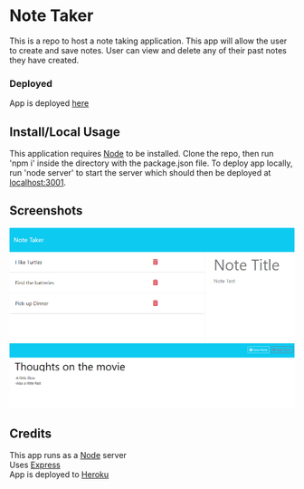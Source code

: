 # Note Taker
This is a repo to host a note taking application. 
This app will allow the user to create and save notes.
User can view and delete any of their past notes they have created.
### Deployed
App is deployed [here](https://note-taker-lg-a0a913a2814d.herokuapp.com/)

## Install/Local Usage
This application requires [Node](https://nodejs.org) to be installed.
Clone the repo, then run 'npm i' inside the directory with the package.json file.
To deploy app locally,
run 'node server' to start the server which should then be deployed at [localhost:3001](http://localhost:3000).

## Screenshots
![alt text](./examples/notes.png)
![alt text](./examples/type-note.png)

## Credits
This app runs as a [Node](https://nodejs.org) server   
Uses [Express](https://www.npmjs.com/package/express)  
App is deployed to [Heroku](heroku.com)

